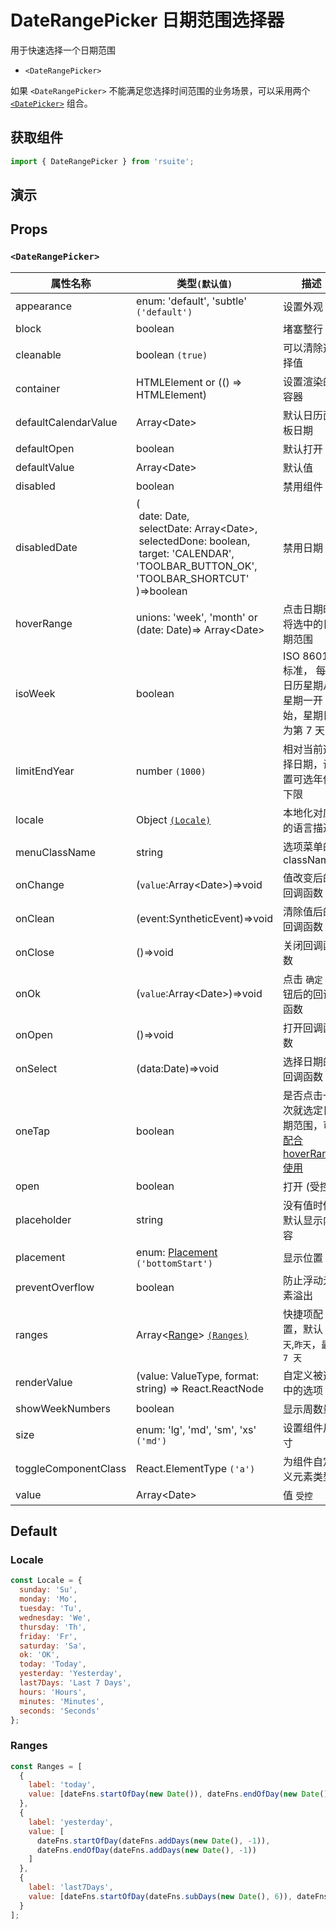 # DateRangePicker 日期范围选择器

用于快速选择一个日期范围

- `<DateRangePicker>`

如果 `<DateRangePicker>` 不能满足您选择时间范围的业务场景，可以采用两个 [`<DatePicker>`](./date-picker#选择范围) 组合。

## 获取组件

```js
import { DateRangePicker } from 'rsuite';
```

## 演示

<!--{demo}-->

## Props

### `<DateRangePicker>`

| 属性名称             | 类型`(默认值)`                                                                                                                                                                              | 描述                                                            |
| -------------------- | ------------------------------------------------------------------------------------------------------------------------------------------------------------------------------------------- | --------------------------------------------------------------- |
| appearance           | enum: 'default', 'subtle' `('default')`                                                                                                                                                     | 设置外观                                                        |
| block                | boolean                                                                                                                                                                                     | 堵塞整行                                                        |
| cleanable            | boolean `(true)`                                                                                                                                                                            | 可以清除选择值                                                  |
| container            | HTMLElement or (() => HTMLElement)                                                                                                                                                          | 设置渲染的容器                                                  |
| defaultCalendarValue | Array&lt;Date&gt;                                                                                                                                                                           | 默认日历面板日期                                                |
| defaultOpen          | boolean                                                                                                                                                                                     | 默认打开                                                        |
| defaultValue         | Array&lt;Date&gt;                                                                                                                                                                           | 默认值                                                          |
| disabled             | boolean                                                                                                                                                                                     | 禁用组件                                                        |
| disabledDate         | (<br/>&nbsp;date: Date,<br/> &nbsp;selectDate: Array&lt;Date&gt;,<br/> &nbsp;selectedDone: boolean, <br/> &nbsp;target: 'CALENDAR', 'TOOLBAR_BUTTON_OK', 'TOOLBAR_SHORTCUT' <br/>)=>boolean | 禁用日期                                                        |
| hoverRange           | unions: 'week', 'month' or (date: Date)=> Array&lt;Date&gt;                                                                                                                                 | 点击日期时将选中的日期范围                                      |
| isoWeek              | boolean                                                                                                                                                                                     | ISO 8601 标准， 每个日历星期从星期一开始，星期日为第 7 天       |
| limitEndYear         | number `(1000)`                                                                                                                                                                             | 相对当前选择日期，设置可选年份下限                              |
| locale               | Object [`(Locale)`](#Locale)                                                                                                                                                                | 本地化对应的语言描述                                            |
| menuClassName        | string                                                                                                                                                                                      | 选项菜单的 className                                            |
| onChange             | (`value`:Array&lt;Date&gt;)=>void                                                                                                                                                           | 值改变后的回调函数                                              |
| onClean              | (event:SyntheticEvent)=>void                                                                                                                                                                | 清除值后的回调函数                                              |
| onClose              | ()=>void                                                                                                                                                                                    | 关闭回调函数                                                    |
| onOk                 | (`value`:Array&lt;Date&gt;)=>void                                                                                                                                                           | 点击 `确定` 按钮后的回调函数                                    |
| onOpen               | ()=>void                                                                                                                                                                                    | 打开回调函数                                                    |
| onSelect             | (data:Date)=>void                                                                                                                                                                           | 选择日期的回调函数                                              |
| oneTap               | boolean                                                                                                                                                                                     | 是否点击一次就选定日期范围，可[配合 hoverRange 使用](#单击模式) |
| open                 | boolean                                                                                                                                                                                     | 打开 (受控)                                                     |
| placeholder          | string                                                                                                                                                                                      | 没有值时候默认显示内容                                          |
| placement            | enum: [Placement](#types) `('bottomStart')`                                                                                                                                                 | 显示位置                                                        |
| preventOverflow      | boolean                                                                                                                                                                                     | 防止浮动元素溢出                                                |
| ranges               | Array<[Range](#types)> [`(Ranges)`](#Ranges)                                                                                                                                                | 快捷项配置，默认 `今天`,`昨天`，`最近 7 天`                     |
| renderValue          | (value: ValueType, format: string) => React.ReactNode                                                                                                                                       | 自定义被选中的选项                                              |
| showWeekNumbers      | boolean                                                                                                                                                                                     | 显示周数量                                                      |
| size                 | enum: 'lg', 'md', 'sm', 'xs' `('md')`                                                                                                                                                       | 设置组件尺寸                                                    |
| toggleComponentClass | React.ElementType `('a')`                                                                                                                                                                   | 为组件自定义元素类型                                            |
| value                | Array&lt;Date&gt;                                                                                                                                                                           | 值 `受控`                                                       |

## Default

### Locale

```js
const Locale = {
  sunday: 'Su',
  monday: 'Mo',
  tuesday: 'Tu',
  wednesday: 'We',
  thursday: 'Th',
  friday: 'Fr',
  saturday: 'Sa',
  ok: 'OK',
  today: 'Today',
  yesterday: 'Yesterday',
  last7Days: 'Last 7 Days',
  hours: 'Hours',
  minutes: 'Minutes',
  seconds: 'Seconds'
};
```

### Ranges

```js
const Ranges = [
  {
    label: 'today',
    value: [dateFns.startOfDay(new Date()), dateFns.endOfDay(new Date())]
  },
  {
    label: 'yesterday',
    value: [
      dateFns.startOfDay(dateFns.addDays(new Date(), -1)),
      dateFns.endOfDay(dateFns.addDays(new Date(), -1))
    ]
  },
  {
    label: 'last7Days',
    value: [dateFns.startOfDay(dateFns.subDays(new Date(), 6)), dateFns.endOfDay(new Date())]
  }
];
```
